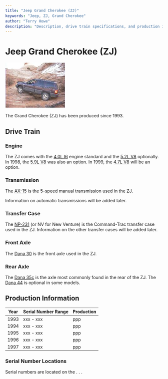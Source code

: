 ```yaml
---
title: "Jeep Grand Cherokee (ZJ)"
keywords: "Jeep, ZJ, Grand Cherokee"
author: "Terry Howe"
description: "Description, drive train specifications, and production information for the Jeep Grand Cherokee ZJ"
---
```

# Jeep Grand Cherokee (ZJ)

[![Tom Zehrbach's ZJ in Moab](../img/tomzj_.jpg)](../img/tomzj.jpg)

The Grand Cherokee (ZJ) has been produced since 1993.

## Drive Train

### Engine

The ZJ comes with the [4.0L I6](../engine/factory/amc242.md) engine standard and the [5.2L V8](../engine/factory/d318.md) optionally. In 1998, the [5.9L V8](../engine/factory/d360.md) was also an option. In 1999, the [4.7L V8](../engine/factory/d287.md) will be an option.

### Transmission

The [AX-15](../transmission/factory/ax15.md) is the 5-speed manual transmission used in the ZJ.

Information on automatic transmissions will be added later.

### Transfer Case

The [NP-231](../xfer/factory/np231.md) (or NV for New Venture) is the Command-Trac transfer case used in the ZJ. Information on the other transfer cases will be added later.

### Front Axle

The [Dana 30](../axle/factory/d30.md) is the front axle used in the ZJ.

### Rear Axle

The [Dana 35c](../axle/factory/d35c.md) is the axle most commonly found in the rear of the ZJ. The [Dana 44](../axle/factory/d44.md) is optional in some models.

## Production Information

| Year | Serial Number Range | Production |
|------|---------------------|------------|
| 1993 | xxx - xxx           | ppp        |
| 1994 | xxx - xxx           | ppp        |
| 1995 | xxx - xxx           | ppp        |
| 1996 | xxx - xxx           | ppp        |
| 1997 | xxx - xxx           | ppp        |

### Serial Number Locations

Serial numbers are located on the . . .